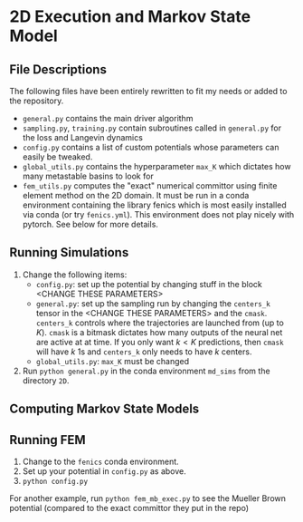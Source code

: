# 2D Execution and Markov State Model
## File Descriptions
The following files have been entirely rewritten to fit my needs or added to the repository.
- `general.py` contains the main driver algorithm
- `sampling.py`, `training.py` contain subroutines called in `general.py` for the loss and Langevin dynamics
- `config.py` contains a list of custom potentials whose parameters can easily be tweaked. 
- `global_utils.py` contains the hyperparameter `max_K` which dictates how many metastable basins to look for
- `fem_utils.py` computes the "exact" numerical committor using finite element method on the 2D domain. It must be run in a conda environment containing the library fenics which is most easily installed via conda (or try `fenics.yml`). This environment does not play nicely with pytorch. See below for more details.


## Running Simulations
1. Change the following items:
    - `config.py`: set up the potential by changing stuff in the block \<CHANGE THESE PARAMETERS>
    - `general.py`:  set up the sampling run by changing the `centers_k` tensor in the \<CHANGE THESE PARAMETERS> and the `cmask`. `centers_k` controls where the trajectories are launched from (up to $K$). `cmask` is a bitmask dictates how many outputs of the neural net are active at at time. If you only want $k < K$ predictions, then `cmask` will have $k$ 1s and `centers_k` only needs to have $k$ centers.
    - `global_utils.py`: `max_K` must be changed
2. Run `python general.py` in the conda environment `md_sims` from the directory `2D`.

## Computing Markov State Models


## Running FEM
1. Change to the `fenics` conda environment.
2. Set up your potential in `config.py` as above.
3. `python config.py`

For another example, run `python fem_mb_exec.py` to see the Mueller Brown potential (compared to the exact committor they put in the repo)